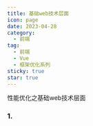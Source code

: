 ```yaml
---
title: 基础web技术层面
icon: page
date: 2023-04-28
category:
  - 前端
tag:
  - 前端
  - Vue
  - 框架优化系列
sticky: true
star: true
---
```


性能优化之基础web技术层面

<!-- more -->

### 1. 

